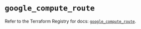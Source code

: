 # `google_compute_route`

Refer to the Terraform Registry for docs: [`google_compute_route`](https://registry.terraform.io/providers/hashicorp/google/6.46.0/docs/resources/compute_route).
